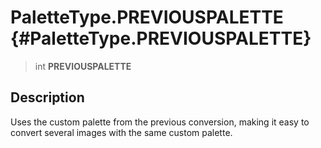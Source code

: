 PaletteType.PREVIOUSPALETTE {#PaletteType.PREVIOUSPALETTE}
===========================

> int **PREVIOUSPALETTE**

Description
-----------

Uses the custom palette from the previous conversion, making it easy to
convert several images with the same custom palette.
